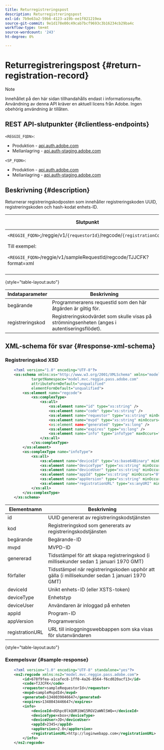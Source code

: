 ```yaml
---
title: Returregistreringspost
description: Returregistreringspost
exl-id: 7b9e63a2-59b6-4123-a19b-ee1f021219ea
source-git-commit: 9e1d178e00c49cab7bcf9693c3b16234cb29ba4c
workflow-type: tm+mt
source-wordcount: '243'
ht-degree: 0%

---
```


# Returregistreringspost {#return-registration-record}

>[!NOTE]
>
>Innehållet på den här sidan tillhandahålls endast i informationssyfte. Användning av denna API kräver en aktuell licens från Adobe. Ingen obehörig användning är tillåten.


## REST API-slutpunkter {#clientless-endpoints}

`<REGGIE_FQDN>`:

* Produktion - [api.auth.adobe.com](http://api.auth.adobe.com/)
* Mellanlagring - [api.auth-staging.adobe.com](http://api.auth-staging.adobe.com/)

`<SP_FQDN>`:

* Produktion - [api.auth.adobe.com](http://api.auth.adobe.com/)
* Mellanlagring - [api.auth-staging.adobe.com](http://api.auth-staging.adobe.com/)




## Beskrivning {#description}

Returnerar registreringskodposten som innehåller registreringskoden UUID, registreringskoden och hash-kodat enhets-ID.






| Slutpunkt | Anropat  </br>Av | Indata   </br>Parametrar | HTTP  </br>Metod | Svar | HTTP  </br>Svar |
| --- | --- | --- | --- | --- | --- |
| `<REGGIE_FQDN>`;/reggie/v1/`{requestorId}`/regcode/`{registrationCode}`<p>Till exempel:<p>`<REGGIE_FQDN>`/reggie/v1/sampleRequestId/regcode/TJJCFK?format=xml | Strömmande app</br></br>eller</br></br>Programmerartjänst | 1. begärande  </br>    (Bankomponent)</br>2.  registreringskod  </br>    (Bankomponent) | GET | XML eller JSON som innehåller en registreringskod och information. Se schema och exempel nedan. | 200 |

{style="table-layout:auto"}




| Indataparameter | Beskrivning |
| --- | --- |
| begärande | Programmerarens requestId som den här åtgärden är giltig för. |
| registreringskod | Registreringskodvärdet som skulle visas på strömningsenheten (anges i autentiseringsflödet). |




## XML-schema för svar {#response-xml-schema}

### Registreringskod XSD

```XML
    <?xml version="1.0" encoding="UTF-8"?>
    <xs:schema xmlns:xs="http://www.w3.org/2001/XMLSchema" xmlns="model.mvc.reggie.pass.adobe.com"
            targetNamespace="model.mvc.reggie.pass.adobe.com"
            attributeFormDefault="unqualified"
            elementFormDefault="unqualified">
        <xs:element name="regcode">
            <xs:complexType>
                <xs:all>
                    <xs:element name="id" type="xs:string" />
                    <xs:element name="code" type="xs:string" />
                    <xs:element name="requestor" type="xs:string" minOccurs="1" maxOccurs="1"/>
                    <xs:element name="mvpd" type="xs:string" minOccurs="1" maxOccurs="1"/
                    <xs:element name="generated" type="xs:long" />
                    <xs:element name="expires" type="xs:long" />
                    <xs:element name="info" type="infoType" maxOccurs="1"/>
                </xs:all>
            </xs:complexType>
        </xs:element>
        <xs:complexType name="infoType">
            <xs:all>
                <xs:element name="deviceId" type="xs:base64Binary" minOccurs="1" maxOccurs="1"/>
                <xs:element name="deviceType" type="xs:string" minOccurs="0" maxOccurs="1"/>
                <xs:element name="deviceUser" type="xs:string" minOccurs="0" maxOccurs="1"/>
                <xs:element name="appId" type="xs:string" minOccurs="0" maxOccurs="1"/>
                <xs:element name="appVersion" type="xs:string" minOccurs="0" maxOccurs="1"/>
                <xs:element name="registrationURL" type="xs:anyURI" minOccurs="0" maxOccurs="1"/>
            </xs:all>
        </xs:complexType>
    </xs:schema>
```

| Elementnamn | Beskrivning |
| --- | --- |
| id | UUID genererat av registreringskodstjänsten |
| kod | Registreringskod som genererats av registreringskodstjänsten |
| begärande | Begärande-ID |
| mvpd | MVPD-ID |
| genererad | Tidsstämpel för att skapa registreringskod (i millisekunder sedan 1 januari 1970 GMT) |
| förfaller | Tidsstämpel när registreringskoden upphör att gälla (i millisekunder sedan 1 januari 1970 GMT) |
| deviceId | Unikt enhets-ID (eller XSTS-token) |
| deviceType | Enhetstyp |
| deviceUser | Användaren är inloggad på enheten |
| appId | Program-ID |
| appVersion | Programversion |
| registrationURL | URL till inloggningswebbappen som ska visas för slutanvändaren |

{style="table-layout:auto"}

### Exempelsvar {#sample-response}

```XML
    <?xml version="1.0" encoding="UTF-8" standalone="yes"?>
    <ns2:regcode xmlns:ns2="model.mvc.reggie.pass.adobe.com">
        <id>678f9fea-a1cafec8-1ff0-4a26-8564-f6cd020acf13</id>
        <code>TJJCFK</code>
        <requestor>sampleRequestorId</requestor>
        <mvpd>sampleMvpdId</mvpd>
        <generated>1348039846647</generated>
        <expires>1348043446647</expires>
        <info>
            <deviceId>dGhpc0lkQUR1bW15RGV2aWNlSWQ=</deviceId>
            <deviceType>xbox</deviceType>
            <deviceUser>JD</deviceUser>
            <appId>2345</appId>
            <appVersion>2.0</appVersion>
            <registrationURL>http://loginwebapp.com</registrationURL>
        </info>
    </ns2:regcode>
```
